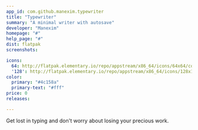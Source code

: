 ```yaml
---
app_id: com.github.manexim.typewriter
title: "Typewriter"
summary: "A minimal writer with autosave"
developer: "Manexim"
homepage: "#"
help_page: "#"
dist: flatpak
screenshots:

icons:
  64: http://flatpak.elementary.io/repo/appstream/x86_64/icons/64x64/com.github.manexim.typewriter.png
  '128': http://flatpak.elementary.io/repo/appstream/x86_64/icons/128x128/com.github.manexim.typewriter.png
color:
  primary: "#4c158a"
  primary-text: "#fff"
price: 0
releases:

---
```


Get lost in typing and don't worry about losing your precious work.